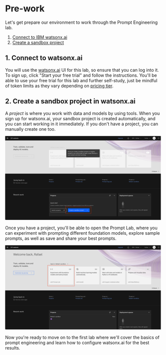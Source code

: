 # Pre-work

Let's get prepare our environment to work through the Prompt Engineering lab.

1. [Connect to IBM watsonx.ai](#1-connect-to-watsonxai)
2. [Create a sandbox project](#2-create-a-sandbox-project-in-watsonxai)

## 1. Connect to watsonx.ai

You will use the [watsonx.ai](https://www.ibm.com/products/watsonx-ai) UI for this lab, so ensure that you can log into it. To sign up, click "Start your free trial" and follow the instructions. You'll be able to use your free trial for this lab and further self-study, just be mindful of token limits as they vary depending on [pricing tier](https://www.ibm.com/products/watsonx-data/pricing).

## 2. Create a sandbox project in watsonx.ai

A *project* is where you work with data and models by using tools. When you sign up for watsonx.ai, your sandbox project is created automatically, and you can start working in it immediately. If you don't have a project, you can manually create one too. 

![img.png](../images/create-project.png)

Once you have a project, you'll be able to open the Prompt Lab, where you can experiment with prompting different foundation models, explore sample prompts, as well as save and share your best prompts.

![img_1.png](../images/start-prompt-lab.png)

Now you're ready to move on to the first lab where we'll cover the basics of prompt engineering and learn how to configure watsonx.ai for the best results. 